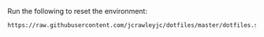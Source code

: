 Run the following to reset the environment: 
```sh bash <(curl -sSL 
https://raw.githubusercontent.com/jcrawleyjc/dotfiles/master/dotfiles.sh)
```
